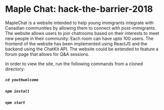 # Maple Chat: hack-the-barrier-2018
MapleChat is a website intended to help young immigrants integrate with Canadian communities by allowing them to connect with post-immigrants. The website allows users to join chatrooms based on their interests to meet new people in their community. Each room can have upto 100 users. The frontend of the website has been implemented using ReactJS and the backend using the ChatKit API.
The website could be extended to feature a forum page that allows for Q&A sessions.

In order to view the site, run the following commands from a cloned directory:
##### `cd youthwelcome`
##### `npm install`
##### `npm start`
